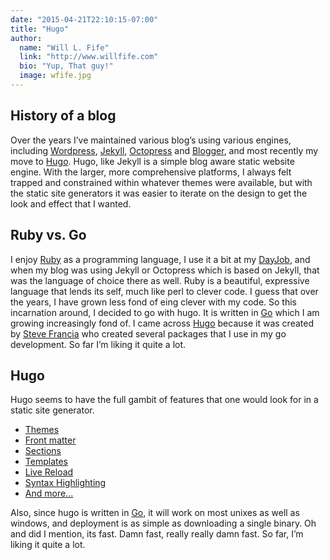 ```yaml
---
date: "2015-04-21T22:10:15-07:00"
title: "Hugo"
author: 
  name: "Will L. Fife"
  link: "http://www.willfife.com"
  bio: "Yup, That guy!"
  image: wfife.jpg
---
```


## History of a blog

Over the years I’ve maintained various blog’s using various
engines, including [Wordpress](https://wordpress.com/),
[Jekyll](http://jekyllrb.com/), [Octopress](http://octopress.org/) and
[Blogger](https://www.blogger.com/home), and most recently my move to
[Hugo](http://gohugo.io/).  Hugo, like Jekyll is a simple blog aware
static website engine.  With the larger, more comprehensive platforms,
I always felt trapped and constrained within whatever themes were
available, but with the static site generators it was easier to iterate
on the design to get the look and effect that I wanted.


## Ruby vs. Go

I enjoy [Ruby](https://www.ruby-lang.org/en/) as a programming language,
I use it a bit at my [DayJob](http://www.laika.com), and when my blog
was using Jekyll or Octopress which is based on Jekyll, that was the
language of choice there as well.  Ruby is a beautiful, expressive
language that lends its self, much like perl to clever code.  I guess
that over the years, I have grown less fond of eing clever with my code.
So this incarnation around, I decided to go with hugo.  It is written in
[Go](https://golang.org/) which I am growing increasingly fond of.  I
came across [Hugo](http://gohugo.io/) because it was created by [Steve
Francia](http://spf13.com/) who created several packages that I use in my
go development.  So far I’m liking it quite a lot.


## Hugo

Hugo seems to have the full gambit of features that one would look for
in a static site generator.

* [Themes](http://gohugo.io/themes/overview/)
* [Front matter](http://gohugo.io/content/front-matter/)
* [Sections](http://gohugo.io/content/sections/)
* [Templates](http://gohugo.io/templates/overview/)
* [Live Reload](http://gohugo.io/extras/livereload/)
* [Syntax Highlighting](http://gohugo.io/extras/highlighting/)
* [And more...](http://gohugo.io/extras/aliases/)

Also, since hugo is written in [Go](https://golang.org/), it will work
on most unixes as well as windows, and deployment is as simple as 
downloading a single binary.  Oh and did I mention, its fast.  Damn fast,
really really damn fast.  So far, I’m liking it quite a lot.


